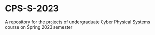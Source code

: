 # CPS-S-2023
A repository for the projects of undergraduate Cyber Physical Systems course on Spring 2023 semester
